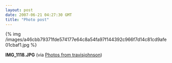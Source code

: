 ```yaml
---
layout: post
date: 2007-06-21 04:27:30 GMT
title: "Photo post"
---
```

{% img /images/a46cbb79371fde574177e64c8a54fa97f144392c966f7d14c81cd9afe01cbaf1.jpg %}

<b>IMG_1118.JPG</b> (via <a href="http://www.flickr.com/photos/travisjohnson/578690340/">Photos from travisjohnson</a>)